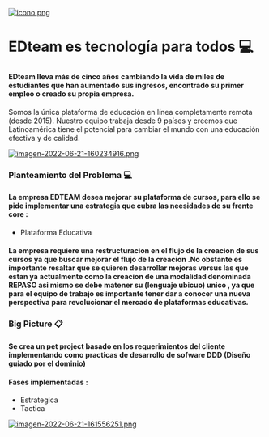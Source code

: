 [![icono.png](https://i.postimg.cc/SsxzxXLv/icono.png)](https://postimg.cc/sBb2ngNY)
# EDteam es tecnología para todos  :computer:

### 
#### EDteam lleva más de cinco años cambiando la vida de miles de estudiantes que han aumentado sus ingresos, encontrado su primer empleo o creado su propia empresa.
Somos la única plataforma de educación en línea completamente remota (desde 2015). Nuestro equipo trabaja desde 9 países y creemos que Latinoamérica tiene el potencial para cambiar el mundo con una educación efectiva y de calidad.

[![imagen-2022-06-21-160234916.png](https://i.postimg.cc/dtMvwhYQ/imagen-2022-06-21-160234916.png)](https://postimg.cc/BtCRCQbR)

### Planteamiento del Problema :computer:

#### La empresa EDTEAM desea mejorar su plataforma de cursos, para ello se pide implementar una estrategia que cubra las neesidades de su frente core :

 - Plataforma Educativa


#### La empresa requiere una restructuracion en el flujo de la creacion de sus cursos ya que buscar mejorar el flujo de la creacion .No obstante es importante resaltar  que se quieren desarrollar mejoras versus las que estan ya  actualmente como la creacion de una modalidad denominada REPASO  asi mismo se debe matener su (lenguaje ubicuo) unico , ya que para el equipo de trabajo es importante tener dar a conocer una nueva perspectiva para revolucionar el mercado de plataformas educativas.

### Big Picture  :clipboard:

#### Se crea un pet project basado en los requerimientos del cliente implementando como practicas de desarrollo de sofware  DDD (Diseño guiado por el dominio)
#### Fases implementadas :

- Estrategica
- Tactica 

[![imagen-2022-06-21-161556251.png](https://i.postimg.cc/Gp2L56kZ/imagen-2022-06-21-161556251.png)](https://postimg.cc/5XhWH7K3)


